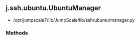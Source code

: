 ## j.ssh.ubuntu.UbuntuManager

- /opt/jumpscale7/lib/JumpScale/lib/ssh/ubuntu/manager.py

### Methods


